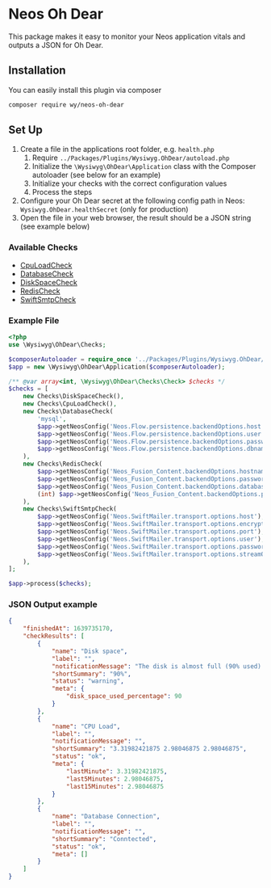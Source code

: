 # Neos Oh Dear

This package makes it easy to monitor your Neos application vitals and outputs a JSON for Oh Dear.

## Installation

You can easily install this plugin via composer

```bash
composer require wy/neos-oh-dear
```

## Set Up

1. Create a file in the applications root folder, e.g. `health.php`
    1. Require `../Packages/Plugins/Wysiwyg.OhDear/autoload.php`
    2. Initialize the `\Wysiwyg\OhDear\Application` class with the Composer autoloader (see below for an example)
    3. Initialize your checks with the correct configuration values
    4. Process the steps
2. Configure your Oh Dear secret at the following config path in Neos: `Wysiwyg.OhDear.healthSecret` (only for production)
3. Open the file in your web browser, the result should be a JSON string (see example below)

### Available Checks
- [CpuLoadCheck](./Classes/Checks/CpuLoadCheck.php)
- [DatabaseCheck](./Classes/Checks/DatabaseCheck.php)
- [DiskSpaceCheck](./Classes/Checks/DiskSpaceCheck.php)
- [RedisCheck](./Classes/Checks/RedisCheck.php)
- [SwiftSmtpCheck](./Classes/Checks/SwiftSmtpCheck.php)

### Example File

```php
<?php
use \Wysiwyg\OhDear\Checks;

$composerAutoloader = require_once '../Packages/Plugins/Wysiwyg.OhDear/autoload.php';
$app = new \Wysiwyg\OhDear\Application($composerAutoloader);

/** @var array<int, \Wysiwyg\OhDear\Checks\Check> $checks */
$checks = [
    new Checks\DiskSpaceCheck(),
    new Checks\CpuLoadCheck(),
    new Checks\DatabaseCheck(
        'mysql',
        $app->getNeosConfig('Neos.Flow.persistence.backendOptions.host'),
        $app->getNeosConfig('Neos.Flow.persistence.backendOptions.user'),
        $app->getNeosConfig('Neos.Flow.persistence.backendOptions.password'),
        $app->getNeosConfig('Neos.Flow.persistence.backendOptions.dbname')
    ),
    new Checks\RedisCheck(
        $app->getNeosConfig('Neos_Fusion_Content.backendOptions.hostname', 'Caches'),
        $app->getNeosConfig('Neos_Fusion_Content.backendOptions.password', 'Caches'),
        $app->getNeosConfig('Neos_Fusion_Content.backendOptions.database', 'Caches'),
        (int) $app->getNeosConfig('Neos_Fusion_Content.backendOptions.port', 'Caches')
    ),
    new Checks\SwiftSmtpCheck(
        $app->getNeosConfig('Neos.SwiftMailer.transport.options.host'),
        $app->getNeosConfig('Neos.SwiftMailer.transport.options.encryption'),
        $app->getNeosConfig('Neos.SwiftMailer.transport.options.port'),
        $app->getNeosConfig('Neos.SwiftMailer.transport.options.user'),
        $app->getNeosConfig('Neos.SwiftMailer.transport.options.password'),
        $app->getNeosConfig('Neos.SwiftMailer.transport.options.streamOptions'),
    ),
];

$app->process($checks);
```

### JSON Output example
```json
{
    "finishedAt": 1639735170,
    "checkResults": [
        {
            "name": "Disk space",
            "label": "",
            "notificationMessage": "The disk is almost full (90% used).",
            "shortSummary": "90%",
            "status": "warning",
            "meta": {
                "disk_space_used_percentage": 90
            }
        },
        {
            "name": "CPU Load",
            "label": "",
            "notificationMessage": "",
            "shortSummary": "3.31982421875 2.98046875 2.98046875",
            "status": "ok",
            "meta": {
                "lastMinute": 3.31982421875,
                "last5Minutes": 2.98046875,
                "last15Minutes": 2.98046875
            }
        },
        {
            "name": "Database Connection",
            "label": "",
            "notificationMessage": "",
            "shortSummary": "Conntected",
            "status": "ok",
            "meta": []
        }
    ]
}
```

